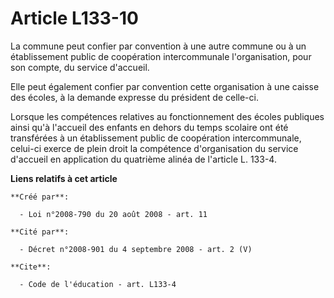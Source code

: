 # Article L133-10

La commune peut confier par convention à une autre commune ou à un établissement public de coopération intercommunale
l'organisation, pour son compte, du service d'accueil. 

Elle peut également confier par convention cette organisation à une caisse des écoles, à la demande expresse du président de
celle-ci. 

Lorsque les compétences relatives au fonctionnement des écoles publiques ainsi qu'à l'accueil des enfants en dehors du temps
scolaire ont été transférées à un établissement public de coopération intercommunale, celui-ci exerce de plein droit la
compétence d'organisation du service d'accueil en application du quatrième alinéa de l'article L. 133-4.

**Liens relatifs à cet article**

	**Créé par**:

	  - Loi n°2008-790 du 20 août 2008 - art. 11

	**Cité par**:

	  - Décret n°2008-901 du 4 septembre 2008 - art. 2 (V)

	**Cite**:

	  - Code de l'éducation - art. L133-4
